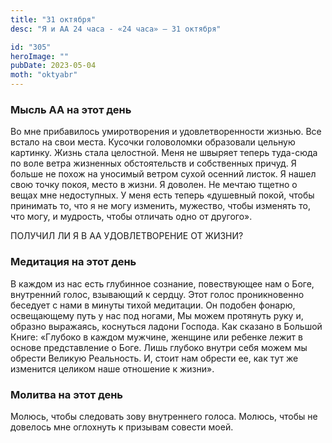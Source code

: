 ```yaml
---
title: "31 октября"
desc: "Я и АА 24 часа - «24 часа» — 31 октября"

id: "305"
heroImage: ""
pubDate: 2023-05-04
moth: "oktyabr"
---
```


### Мысль АА на этот день

Во мне прибавилось умиротворения и удовлетворенности жизнью. Все встало на
свои места. Кусочки головоломки образовали цельную картинку. Жизнь стала
целостной. Меня не швыряет теперь туда-сюда по воле ветра жизненных
обстоятельств и собственных причуд. Я больше не похож на уносимый ветром сухой
осенний листок. Я нашел свою точку покоя, место в жизни. Я доволен. Не мечтаю
тщетно о вещах мне недоступных. У меня есть теперь «душевный покой, чтобы
принимать то, что я не могу изменить, мужество, чтобы изменять то, что могу, и
мудрость, чтобы отличать одно от другого».

ПОЛУЧИЛ ЛИ Я В АА УДОВЛЕТВОРЕНИЕ ОТ ЖИЗНИ?

### Медитация на этот день

В каждом из нас есть глубинное сознание, повествующее нам о Боге, внутренний
голос, взывающий к сердцу. Этот голос проникновенно беседует с нами в минуты
тихой медитации. Он подобен фонарю, освещающему путь у нас под ногами, Мы
можем протянуть руку и, образно выражаясь, коснуться ладони Господа. Как
сказано в Большой Книге: «Глубоко в каждом мужчине, женщине или ребенке лежит
в основе представление о Боге. Лишь глубоко внутри себя можем мы обрести
Великую Реальность. И, стоит нам обрести ее, как тут же изменится целиком наше
отношение к жизни».

### Молитва на этот день

Молюсь, чтобы следовать зову внутреннего голоса. Молюсь, чтобы не довелось мне
оглохнуть к призывам совести моей.
